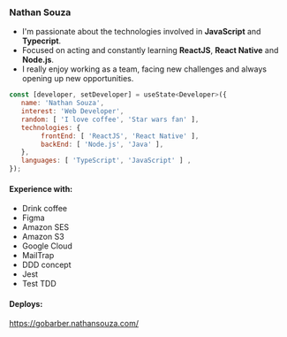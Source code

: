 ### Nathan Souza

<ul>
  <li> I'm passionate about the technologies involved in <b>JavaScript</b> and <b>Typecript</b>. </li>

  <li> Focused on acting and constantly learning <b>ReactJS</b>, <b>React Native</b> and <b>Node.js</b>. </li>

  <li> I really enjoy working as a team, facing new challenges and always opening up new opportunities. </li>
</ul>

```js
const [developer, setDeveloper] = useState<Developer>({
   name: 'Nathan Souza',
   interest: 'Web Developer',
   random: [ 'I love coffee', 'Star wars fan' ],   
   technologies: {
        frontEnd: [ 'ReactJS', 'React Native' ],
        backEnd: [ 'Node.js', 'Java' ],
   },
   languages: [ 'TypeScript', 'JavaScript' ] ,
});
```


#### Experience with:
<ul>
  <li>Drink coffee</li>
  <li>Figma</li>
  <li>Amazon SES</li>
  <li>Amazon S3</li>
  <li>Google Cloud</li>
  <li>MailTrap</li>
  <li>DDD concept</li> 
  <li>Jest</li>    
  <li>Test TDD</li>   
</ul>

#### Deploys:
https://gobarber.nathansouza.com/

